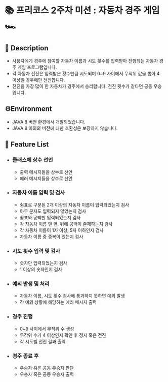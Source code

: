# 📚 프리코스 2주차 미션 : 자동차 경주 게임 🏎️

## 📖 Description

- 사용자에게 경주에 참여할 자동차 이름과 시도 횟수를 입력받아 진행되는 자동차 경주 게임 프로그램입니다.
- 각 자동차 전진은 입력받은 횟수만큼 시도되며 0~9 사이에서 무작위 값을 뽑아 4 이상일 경우에만 전진합니다.
- 전진을 가장 많이 한 자동차가 경주에서 승리합니다. 전진 횟수가 같다면 공동 우승입니다.

## ⚙️Environment

- JAVA 8 버전 환경에서 개발되었습니다.
- JAVA 8 이외의 버전에 대한 호환성은 보장하지 않습니다.

## 🚀 Feature List

- ### 클래스에 상수 선언
    - 출력 메시지들을 상수로 선언
    - 에러 메시지들을 상수로 선언

- ### 자동차 이름 입력 및 검사
    - 쉼표로 구분된 2개 이상의 자동차 이름이 입력되었는지 검사
    - 아무 문자도 입력되지 않았는지 검사
    - 쉼표와 공백만 입력되었는지 검사
    - 각 자동차 이름 맨 앞, 뒤에 공백이 존재하는지 검사
    - 각 자동차 이름이 1자 이상, 5자 이하인지 검사
    - 자동차 이름 중 중복이 있는지 검사

- ### 시도 횟수 입력 및 검사
    - 숫자만 입력되었는지 검사
    - 1 이상의 숫자인지 검사

- ### 예외 발생 및 처리
    - 자동차 이름, 시도 횟수 검사에 통과하지 못하면 예외 발생
    - 각 예외 상황에 해당하는 에러 메시지 출력

- ### 경주 진행
    - 0~9 사이에서 무작위 수 생성
    - 무작위 수가 4 이상인지 확인 후 정지 혹은 전진
    - 각 시도별 전진 결과 출력

- ### 경주 종료 후
    - 우승자 혹은 공동 우승자 판단
    - 우승자 혹은 공동 우승자 출력

